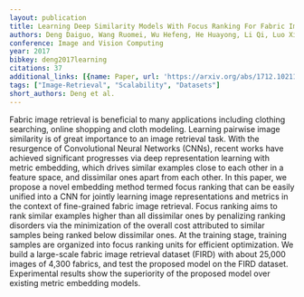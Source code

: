 ```yaml
---
layout: publication
title: Learning Deep Similarity Models With Focus Ranking For Fabric Image Retrieval
authors: Deng Daiguo, Wang Ruomei, Wu Hefeng, He Huayong, Li Qi, Luo Xiaonan
conference: Image and Vision Computing
year: 2017
bibkey: deng2017learning
citations: 37
additional_links: [{name: Paper, url: 'https://arxiv.org/abs/1712.10211'}]
tags: ["Image-Retrieval", "Scalability", "Datasets"]
short_authors: Deng et al.
---
```

Fabric image retrieval is beneficial to many applications including clothing
searching, online shopping and cloth modeling. Learning pairwise image
similarity is of great importance to an image retrieval task. With the
resurgence of Convolutional Neural Networks (CNNs), recent works have achieved
significant progresses via deep representation learning with metric embedding,
which drives similar examples close to each other in a feature space, and
dissimilar ones apart from each other. In this paper, we propose a novel
embedding method termed focus ranking that can be easily unified into a CNN for
jointly learning image representations and metrics in the context of
fine-grained fabric image retrieval. Focus ranking aims to rank similar
examples higher than all dissimilar ones by penalizing ranking disorders via
the minimization of the overall cost attributed to similar samples being ranked
below dissimilar ones. At the training stage, training samples are organized
into focus ranking units for efficient optimization. We build a large-scale
fabric image retrieval dataset (FIRD) with about 25,000 images of 4,300
fabrics, and test the proposed model on the FIRD dataset. Experimental results
show the superiority of the proposed model over existing metric embedding
models.